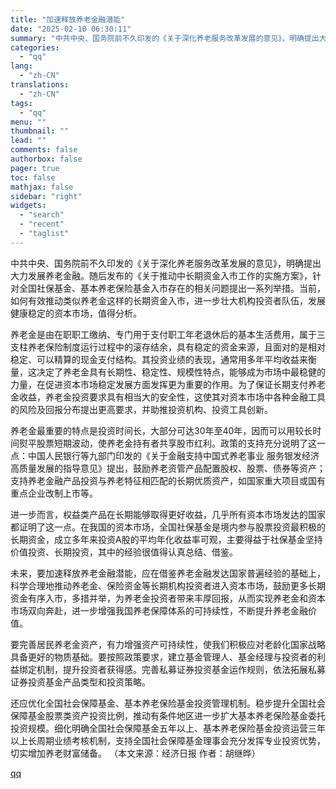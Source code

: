 ```yaml
---
title: "加速释放养老金融潜能"
date: "2025-02-10 06:30:11"
summary: "中共中央、国务院前不久印发的《关于深化养老服务改革发展的意见》，明确提出大力发展养老金融。随后发..."
categories:
  - "qq"
lang:
  - "zh-CN"
translations:
  - "zh-CN"
tags:
  - "qq"
menu: ""
thumbnail: ""
lead: ""
comments: false
authorbox: false
pager: true
toc: false
mathjax: false
sidebar: "right"
widgets:
  - "search"
  - "recent"
  - "taglist"
---
```


中共中央、国务院前不久印发的《关于深化养老服务改革发展的意见》，明确提出大力发展养老金融。随后发布的《关于推动中长期资金入市工作的实施方案》，针对全国社保基金、基本养老保险基金入市存在的相关问题提出一系列举措。当前，如何有效推动类似养老金这样的长期资金入市，进一步壮大机构投资者队伍，发展健康稳定的资本市场，值得分析。

养老金是由在职职工缴纳、专门用于支付职工年老退休后的基本生活费用，属于三支柱养老保险制度运行过程中的滚存结余，具有稳定的资金来源，且面对的是相对稳定、可以精算的现金支付结构。其投资业绩的表现，通常用多年平均收益来衡量，这决定了养老金具有长期性、稳定性、规模性特点，能够成为市场中最稳健的力量，在促进资本市场稳定发展方面发挥更为重要的作用。为了保证长期支付养老金收益，养老金投资要求具有相当大的安全性，这使其对资本市场中各种金融工具的风险及回报分布提出更高要求，并助推投资机构、投资工具创新。

养老金最重要的特点是投资时间长，大部分可达30年至40年，因而可以用较长时间熨平股票短期波动，使养老金持有者共享股市红利。政策的支持充分说明了这一点：中国人民银行等九部门印发的《关于金融支持中国式养老事业 服务银发经济高质量发展的指导意见》提出，鼓励养老资管产品配置股权、股票、债券等资产；支持养老金融产品投资与养老特征相匹配的长期优质资产，如国家重大项目或国有重点企业改制上市等。

进一步而言，权益类产品在长期能够取得更好收益，几乎所有资本市场发达的国家都证明了这一点。在我国的资本市场，全国社保基金是境内参与股票投资最积极的长期资金，成立多年来投资A股的平均年化收益率可观，主要得益于社保基金坚持价值投资、长期投资，其中的经验很值得认真总结、借鉴。

未来，要加速释放养老金融潜能，应在借鉴养老金融发达国家普遍经验的基础上，科学合理地推动养老金、保险资金等长期机构投资者进入资本市场，鼓励更多长期资金有序入市，多措并举，为养老金投资者带来丰厚回报，从而实现养老金和资本市场双向奔赴，进一步增强我国养老保障体系的可持续性，不断提升养老金融价值。

要完善居民养老金资产，有力增强资产可持续性，使我们积极应对老龄化国家战略具备更好的物质基础。要按照政策要求，建立基金管理人、基金经理与投资者的利益绑定机制，提升投资者获得感。完善私募证券投资基金运作规则，依法拓展私募证券投资基金产品类型和投资策略。

还应优化全国社会保障基金、基本养老保险基金投资管理机制。稳步提升全国社会保障基金股票类资产投资比例，推动有条件地区进一步扩大基本养老保险基金委托投资规模。细化明确全国社会保障基金五年以上、基本养老保险基金投资运营三年以上长周期业绩考核机制，支持全国社会保障基金理事会充分发挥专业投资优势，切实增加养老财富储备。 （本文来源：经济日报 作者：胡继晔）

[qq](https://new.qq.com/rain/a/20250210A00X9W00)

